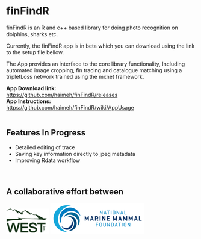 # finFindR
finFindR is an R and c++ based library for doing photo recognition on dolphins, sharks etc.

Currently, the finFindR app is in beta which you can download using the link to the setup  file bellow.

The App provides an interface to the core library functionality, Including automated image cropping, fin tracing and catalogue matching using a tripletLoss network trained using the mxnet framework.<br />

__App Download link:__<br />
https://github.com/haimeh/finFindR/releases<br />
__App Instructions:__<br />
https://github.com/haimeh/finFindR/wiki/AppUsage<br />
<br />


## Features In Progress
- Detailed editing of trace <br />
- Saving key information directly to jpeg metadata<br />
- Improving Rdata workflow <br />
<br /><br />

## A collaborative effort between

![west](inst/shiny_app/www/west.png)
![nmmf](inst/shiny_app/www/nmmf.png) 

